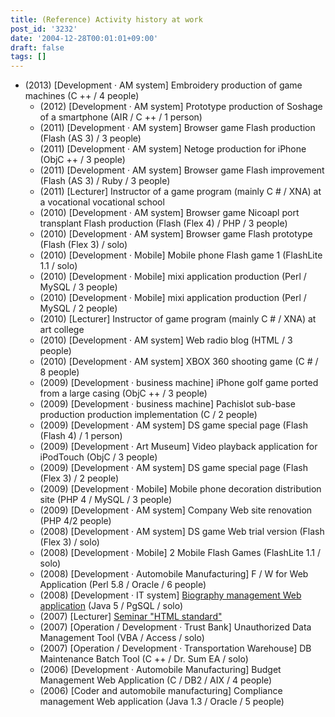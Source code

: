 ```yaml
---
title: (Reference) Activity history at work
post_id: '3232'
date: '2004-12-28T00:01:01+09:00'
draft: false
tags: []
---
```


*   (2013) \[Development · AM system\] Embroidery production of game machines (C ++ / 4 people)
    *   (2012) \[Development · AM system\] Prototype production of Soshage of a smartphone (AIR / C ++ / 1 person)
    *   (2011) \[Development · AM system\] Browser game Flash production (Flash (AS 3) / 3 people)
    *   (2011) \[Development · AM system\] Netoge production for iPhone (ObjC ++ / 3 people)
    *   (2011) \[Development · AM system\] Browser game Flash improvement (Flash (AS 3) / Ruby / 3 people)
    *   (2011) \[Lecturer\] Instructor of a game program (mainly C # / XNA) at a vocational vocational school
    *   (2010) \[Development · AM system\] Browser game Nicoapl port transplant Flash production (Flash (Flex 4) / PHP / 3 people)
    *   (2010) \[Development · AM system\] Browser game Flash prototype (Flash (Flex 3) / solo)
    *   (2010) \[Development · Mobile\] Mobile phone Flash game 1 (FlashLite 1.1 / solo)
    *   (2010) \[Development · Mobile\] mixi application production (Perl / MySQL / 3 people)
    *   (2010) \[Development · Mobile\] mixi application production (Perl / MySQL / 2 people)
    *   (2010) \[Lecturer\] Instructor of game program (mainly C # / XNA) at art college
    *   (2010) \[Development · AM system\] Web radio blog (HTML / 3 people)
    *   (2010) \[Development · AM system\] XBOX 360 shooting game (C # / 8 people)
    *   (2009) \[Development · business machine\] iPhone golf game ported from a large casing (ObjC ++ / 3 people)
    *   (2009) \[Development · business machine\] Pachislot sub-base production production implementation (C / 2 people)
    *   (2009) \[Development · AM system\] DS game special page (Flash (Flash 4) / 1 person)
    *   (2009) \[Development · Art Museum\] Video playback application for iPodTouch (ObjC / 3 people)
    *   (2009) \[Development · AM system\] DS game special page (Flash (Flex 3) / 2 people)
    *   (2009) \[Development · Mobile\] Mobile phone decoration distribution site (PHP 4 / MySQL / 3 people)
    *   (2009) \[Development · AM system\] Company Web site renovation (PHP 4/2 people)
    *   (2008) \[Development · AM system\] DS game Web trial version (Flash (Flex 3) / solo)
    *   (2008) \[Development · Mobile\] 2 Mobile Flash Games (FlashLite 1.1 / solo)
    *   (2008) \[Development · Automobile Manufacturing\] F / W for Web Application (Perl 5.8 / Oracle / 6 people)
    *   (2008) \[Development · IT system\] [Biography management Web application](/image/misc/triad.png) (Java 5 / PgSQL / solo)
    *   (2007) \[Lecturer\] [Seminar "HTML standard"](/introduction-of-html-standard)
    *   (2007) \[Operation / Development · Trust Bank\] Unauthorized Data Management Tool (VBA / Access / solo)
    *   (2007) \[Operation / Development · Transportation Warehouse\] DB Maintenance Batch Tool (C ++ / Dr. Sum EA / solo)
    *   (2006) \[Development · Automobile Manufacturing\] Budget Management Web Application (C / DB2 / AIX / 4 people)
    *   (2006) \[Coder and automobile manufacturing\] Compliance management Web application (Java 1.3 / Oracle / 5 people)